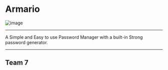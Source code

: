 # Armario
![image](files/Users/jzhang/Desktop/Isolated.png)
***
A Simple and Easy to use Password Manager with a built-in Strong password generator.
***
## Team 7
